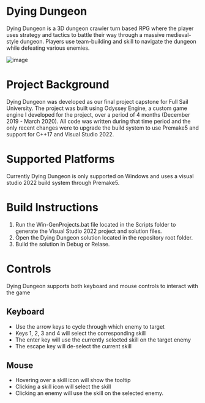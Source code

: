 # Dying Dungeon
Dying Dungeon is a 3D dungeon crawler turn based RPG where the player uses strategy and tactics to battle their way through a massive medieval-style dungeon. Players use team-building and skill to navigate the dungeon while defeating various enemies.

![image](https://github.com/user-attachments/assets/3d60a0e6-da0b-4fe8-991a-f46d57006557)

# Project Background
Dying Dungeon was developed as our final project capstone for Full Sail University. The project was built using Odyssey Engine, a custom game engine I developed for the project, over a period of 4 months (December 2019 - March 2020). All code was written during that time period and the only recent changes were to upgrade the build system to use Premake5 and support for C++17 and Visual Studio 2022.

# Supported Platforms
Currently Dying Dungeon is only supported on Windows and uses a visual studio 2022 build system through Premake5.

# Build Instructions
1. Run the Win-GenProjects.bat file located in the Scripts folder to generate the Visual Studio 2022 project and solution files.
2. Open the Dying Dungeon solution located in the repository root folder.
3. Build the solution in Debug or Relase.

# Controls
Dying Dungeon supports both keyboard and mouse controls to interact with the game

## Keyboard
* Use the arrow keys to cycle through which enemy to target
* Keys 1, 2, 3 and 4 will select the corresponding skill
* The enter key will use the currently selected skill on the target enemy
* The escape key will de-select the current skill

## Mouse
* Hovering over a skill icon will show the tooltip
* Clicking a skill icon will select the skill
* Clicking an enemy will use the skill on the selected enemy.
